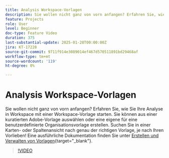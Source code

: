 ```yaml
---
title: Analysis Workspace-Vorlagen
description: Sie wollen nicht ganz von vorn anfangen? Erfahren Sie, wie Sie Ihre Analyse in Workspace mit einer Workspace-Vorlage starten. Sie können aus einer kuratierten Adobe-Vorlage auswählen oder eine eigene für eine benutzerdefinierte Organisationsvorlage erstellen. Suchen Sie in einer Karten- oder Spaltenansicht nach genau der richtigen Vorlage, je nach Ihren Vorlieben!
feature: Projects
role: User
level: Beginner
doc-type: Feature Video
duration: 375
last-substantial-update: 2025-01-28T00:00:00Z
jira: KT-17228
source-git-commit: 9711f914e3089014ef467d570511891bd29468af
workflow-type: tm+mt
source-wordcount: '119'
ht-degree: 0%

---
```



# Analysis Workspace-Vorlagen

Sie wollen nicht ganz von vorn anfangen? Erfahren Sie, wie Sie Ihre Analyse in Workspace mit einer Workspace-Vorlage starten. Sie können aus einer kuratierten Adobe-Vorlage auswählen oder eine eigene für eine benutzerdefinierte Organisationsvorlage erstellen. Suchen Sie in einer Karten- oder Spaltenansicht nach genau der richtigen Vorlage, je nach Ihren Vorlieben! Eine ausführliche Dokumentation finden Sie unter [Erstellen und Verwalten von Vorlagen](https://experienceleague.adobe.com/de/docs/analytics-platform/using/cja-workspace/templates/create-templates?lang=en){target="_blank"}.

>[!VIDEO](https://video.tv.adobe.com/v/3443179/?learn=on&enablevpops&captions=ger)
